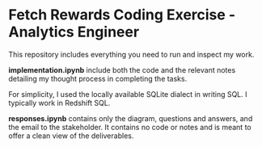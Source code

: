 # Fetch Rewards Coding Exercise - Analytics Engineer

This repository includes everything you need to run and inspect my work.

**implementation.ipynb** include both the code and the relevant notes detailing my thought process in completing the tasks.

For simplicity, I used the locally available SQLite dialect in writing SQL. I typically work in Redshift SQL.

**responses.ipynb** contains only the diagram, questions and answers, and the email to the stakeholder. It contains no code or notes and is meant to offer a clean view of the deliverables. 
